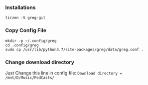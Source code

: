 ### Installations
`tirzen -S greg-git`

### Copy Config File
```
mkdir -p ~/.config/greg
cd .config/greg
sudo cp /usr/lib/python3.7/site-packages/greg/data/greg.conf .
```

### Change download directory
Just Change this line in config.file:
`Download directory = /mnt/D/Music/PodCasts/`
